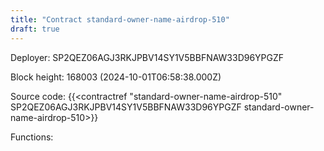 ```yaml
---
title: "Contract standard-owner-name-airdrop-510"
draft: true
---
```

Deployer: SP2QEZ06AGJ3RKJPBV14SY1V5BBFNAW33D96YPGZF


 



Block height: 168003 (2024-10-01T06:58:38.000Z)

Source code: {{<contractref "standard-owner-name-airdrop-510" SP2QEZ06AGJ3RKJPBV14SY1V5BBFNAW33D96YPGZF standard-owner-name-airdrop-510>}}

Functions:


